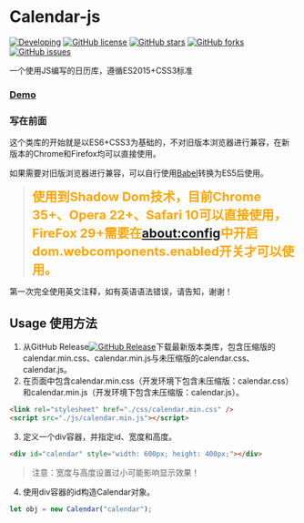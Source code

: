 # Calendar-js
[![Developing](https://img.shields.io/badge/Calendar--js-Developing-yellow.svg)](https://github.com/772807886/Calendar-js)
[![GitHub license](https://img.shields.io/badge/license-AGPL-blue.svg)](https://raw.githubusercontent.com/772807886/Calendar-js/master/LICENSE)
[![GitHub stars](https://img.shields.io/github/stars/772807886/Calendar-js.svg)](https://github.com/772807886/Calendar-js/stargazers)
[![GitHub forks](https://img.shields.io/github/forks/772807886/Calendar-js.svg)](https://github.com/772807886/Calendar-js/network)
[![GitHub issues](https://img.shields.io/github/issues/772807886/Calendar-js.svg)](https://github.com/772807886/Calendar-js/issues)

一个使用JS编写的日历库，遵循ES2015+CSS3标准

### [Demo](http://772807886.github.io/Calendar-js/demo.html)

### 写在前面
这个类库的开始就是以ES6+CSS3为基础的，不对旧版本浏览器进行兼容，在新版本的Chrome和Firefox均可以直接使用。

如果需要对旧版浏览器进行兼容，可以自行使用[Babel](https://babeljs.io/repl/)转换为ES5后使用。

> <span style="font-size: 22px; font-weight: bold; color: orange;">使用到Shadow Dom技术，目前Chrome 35+、Opera 22+、Safari 10可以直接使用，FireFox 29+需要在[about:config](about:config)中开启dom.webcomponents.enabled开关才可以使用。</span>

第一次完全使用英文注释，如有英语语法错误，请告知，谢谢！

## Usage 使用方法
1. 从GitHub Release[![GitHub Release](https://img.shields.io/github/release/772807886/Calendar-js.svg)](https://github.com/772807886/Calendar-js/releases)下载最新版本类库，包含压缩版的calendar.min.css、calendar.min.js与未压缩版的calendar.css、calendar.js。
2. 在页面中包含calendar.min.css（开发环境下包含未压缩版：calendar.css）和calendar.min.js（开发环境下包含未压缩版：calendar.js）。
```html
<link rel="stylesheet" href="./css/calendar.min.css" />
<script src="./js/calendar.min.js"></script>
```
3. 定义一个div容器，并指定id、宽度和高度。
```html
<div id="calendar" style="width: 600px; height: 400px;"></div>
```
> 注意：宽度与高度设置过小可能影响显示效果！

4. 使用div容器的id构造Calendar对象。
```javascript
let obj = new Calendar("calendar");
```
